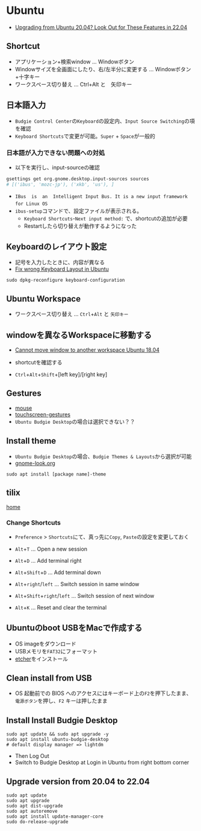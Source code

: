 # Ubuntu

- [Upgrading from Ubuntu 20.04? Look Out for These Features in 22.04](https://www.omgubuntu.co.uk/2022/04/ubuntu-22-04-lts-20-key-changes)

## Shortcut
- アプリケーション+検索window ... Windowボタン
- Windowサイズを全画面にしたり、右/左半分に変更する ... Windowボタン+十字キー
- ワークスペース切り替え ... Ctrl+Alt と　矢印キー

## 日本語入力
- `Budgie Control Center`の`Keyboard`の設定内、`Input Source Switching`の項を確認
- `Keyboard Shortcuts`で変更が可能。`Super` + `Space`が一般的

### 日本語が入力できない問題への対処
- 以下を実行し、input-sourceの確認
```bash
gsettings get org.gnome.desktop.input-sources sources
# [('ibus', 'mozc-jp'), ('xkb', 'us'), ]
```

- `IBus  is  an  Intelligent Input Bus. It is a new input framework for Linux OS`　
- `ibus-setup`コマンドで、設定ファイルが表示される。
  - `Keyboard Shortcuts`-`Next input method:` で、shortcutの追加が必要
  - Restartしたら切り替えが動作するようになった

## Keyboardのレイアウト設定
- 記号を入力したときに、内容が異なる
- [Fix wrong Keyboard Layout in Ubuntu](https://vitux.com/ubuntu-keyboard-layout/)
```
sudo dpkg-reconfigure keyboard-configuration
```

## Ubuntu Workspace
- ワークスペース切り替え ... `Ctrl`+`Alt` と `矢印キー`


## windowを異なるWorkspaceに移動する
- [Cannot move window to another workspace Ubuntu 18.04](https://askubuntu.com/questions/1040244/cannot-move-window-to-another-workspace-ubuntu-18-04)

- shortcutを確認する
- `Ctrl`+`Alt`+`Shift`+[left key]/[right key]

## Gestures
- [mouse](https://help.ubuntu.com/stable/ubuntu-help/mouse.html.en)
- [touchscreen-gestures](https://help.ubuntu.com/stable/ubuntu-help/touchscreen-gestures.html.en)
- `Ubuntu Budgie Desktop`の場合は選択できない？？

## Install theme
- `Ubuntu Budgie Desktop`の場合、`Budgie Themes & Layouts`から選択が可能
- [gnome-look.org](https://www.gnome-look.org/browse?cat=135&ord=rating)

```
sudo apt install [package name]-theme
```

## tilix
[home](https://gnunn1.github.io/tilix-web/manual/)

### Change Shortcuts
- `Preference` > `Shortcuts`にて、真っ先に`Copy`, `Paste`の設定を変更しておく

- `Alt`+`T` ... Open a new session
- `Alt`+`D` ... Add terminal right
- `Alt`+`Shift`+`D` ... Add terminal down
- `Alt`+`right`/`left` ... Switch session in same window
- `Alt`+`Shift`+`right`/`left` ... Switch session of next window
- `Alt`+`K` ... Reset and clear the terminal


## Ubuntuのboot USBをMacで作成する
- OS imageをダウンロード
- USBメモリを`FAT32`にフォーマット
- [etcher](https://www.balena.io/etcher/)をインストール

## Clean install from USB
- OS 起動前での BIOS へのアクセスにはキーボード上の`F2`を押下したまま、`電源ボタン`を押し、`F2` キーは押したまま


## Install Install Budgie Desktop 
```
sudo apt update && sudo apt upgrade -y
sudo apt install ubuntu-budgie-desktop
# default display manager => lightdm
```
- Then Log Out 
- Switch to Budgie Desktop at Login in Ubuntu from right bottom corner

## Upgrade version from 20.04 to 22.04
```
sudo apt update 
sudo apt upgrade
sudo apt dist-upgrade
sudo apt autoremove
sudo apt install update-manager-core
sudo do-release-upgrade 
```
